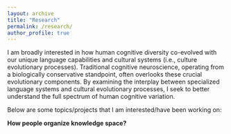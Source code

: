 ```yaml
---
layout: archive
title: "Research"
permalink: /research/
author_profile: true
---
```


I am broadly interested in how human cognitive diversity co-evolved with our unique language capabilities and cultural systems (i.e., culture evolutionary processes). Traditional cognitive neuroscience, operating from a biologically conservative standpoint, often overlooks these crucial evolutionary components. By examining the interplay between specialized language systems and cultural evolutionary processes, I seek to better understand the full spectrum of human cognitive variation.

Below are some topics/projects that I am interested/have been working on:

**How people organize knowledge space?**
